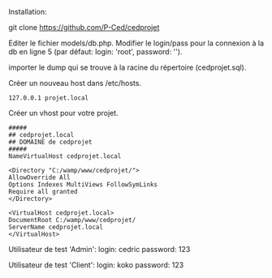 Installation:

git clone https://github.com/P-Ced/cedprojet

Editer le fichier models/db.php. Modifier le login/pass pour la connexion à la db en ligne 5 (par défaut: login: 'root', password: '').

importer le dump qui se trouve à la racine du répertoire (cedprojet.sql).

Créer un nouveau host dans /etc/hosts.
```
127.0.0.1 projet.local
```
Créer un vhost pour votre projet.
```
##### 
## cedprojet.local 
## DOMAINE de cedprojet 
##### 
NameVirtualHost cedprojet.local

<Directory "C:/wamp/www/cedprojet/">
AllowOverride All
Options Indexes MultiViews FollowSymLinks
Require all granted
</Directory>

<VirtualHost cedprojet.local> 
DocumentRoot C:/wamp/www/cedprojet/ 
ServerName cedprojet.local
</VirtualHost>
```

Utilisateur de test 'Admin':
login: cedric
password: 123

Utilisateur de test 'Client':
login: koko
password: 123
